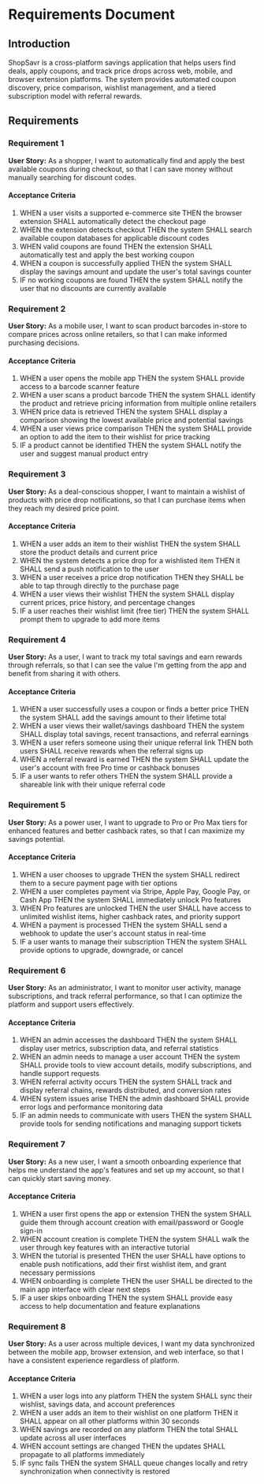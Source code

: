 # Requirements Document

## Introduction

ShopSavr is a cross-platform savings application that helps users find deals, apply coupons, and track price drops across web, mobile, and browser extension platforms. The system provides automated coupon discovery, price comparison, wishlist management, and a tiered subscription model with referral rewards.

## Requirements

### Requirement 1

**User Story:** As a shopper, I want to automatically find and apply the best available coupons during checkout, so that I can save money without manually searching for discount codes.

#### Acceptance Criteria

1. WHEN a user visits a supported e-commerce site THEN the browser extension SHALL automatically detect the checkout page
2. WHEN the extension detects checkout THEN the system SHALL search available coupon databases for applicable discount codes
3. WHEN valid coupons are found THEN the extension SHALL automatically test and apply the best working coupon
4. WHEN a coupon is successfully applied THEN the system SHALL display the savings amount and update the user's total savings counter
5. IF no working coupons are found THEN the system SHALL notify the user that no discounts are currently available

### Requirement 2

**User Story:** As a mobile user, I want to scan product barcodes in-store to compare prices across online retailers, so that I can make informed purchasing decisions.

#### Acceptance Criteria

1. WHEN a user opens the mobile app THEN the system SHALL provide access to a barcode scanner feature
2. WHEN a user scans a product barcode THEN the system SHALL identify the product and retrieve pricing information from multiple online retailers
3. WHEN price data is retrieved THEN the system SHALL display a comparison showing the lowest available price and potential savings
4. WHEN a user views price comparison THEN the system SHALL provide an option to add the item to their wishlist for price tracking
5. IF a product cannot be identified THEN the system SHALL notify the user and suggest manual product entry

### Requirement 3

**User Story:** As a deal-conscious shopper, I want to maintain a wishlist of products with price drop notifications, so that I can purchase items when they reach my desired price point.

#### Acceptance Criteria

1. WHEN a user adds an item to their wishlist THEN the system SHALL store the product details and current price
2. WHEN the system detects a price drop for a wishlisted item THEN it SHALL send a push notification to the user
3. WHEN a user receives a price drop notification THEN they SHALL be able to tap through directly to the purchase page
4. WHEN a user views their wishlist THEN the system SHALL display current prices, price history, and percentage changes
5. IF a user reaches their wishlist limit (free tier) THEN the system SHALL prompt them to upgrade to add more items

### Requirement 4

**User Story:** As a user, I want to track my total savings and earn rewards through referrals, so that I can see the value I'm getting from the app and benefit from sharing it with others.

#### Acceptance Criteria

1. WHEN a user successfully uses a coupon or finds a better price THEN the system SHALL add the savings amount to their lifetime total
2. WHEN a user views their wallet/savings dashboard THEN the system SHALL display total savings, recent transactions, and referral earnings
3. WHEN a user refers someone using their unique referral link THEN both users SHALL receive rewards when the referral signs up
4. WHEN a referral reward is earned THEN the system SHALL update the user's account with free Pro time or cashback bonuses
5. IF a user wants to refer others THEN the system SHALL provide a shareable link with their unique referral code

### Requirement 5

**User Story:** As a power user, I want to upgrade to Pro or Pro Max tiers for enhanced features and better cashback rates, so that I can maximize my savings potential.

#### Acceptance Criteria

1. WHEN a user chooses to upgrade THEN the system SHALL redirect them to a secure payment page with tier options
2. WHEN a user completes payment via Stripe, Apple Pay, Google Pay, or Cash App THEN the system SHALL immediately unlock Pro features
3. WHEN Pro features are unlocked THEN the user SHALL have access to unlimited wishlist items, higher cashback rates, and priority support
4. WHEN a payment is processed THEN the system SHALL send a webhook to update the user's account status in real-time
5. IF a user wants to manage their subscription THEN the system SHALL provide options to upgrade, downgrade, or cancel

### Requirement 6

**User Story:** As an administrator, I want to monitor user activity, manage subscriptions, and track referral performance, so that I can optimize the platform and support users effectively.

#### Acceptance Criteria

1. WHEN an admin accesses the dashboard THEN the system SHALL display user metrics, subscription data, and referral statistics
2. WHEN an admin needs to manage a user account THEN the system SHALL provide tools to view account details, modify subscriptions, and handle support requests
3. WHEN referral activity occurs THEN the system SHALL track and display referral chains, rewards distributed, and conversion rates
4. WHEN system issues arise THEN the admin dashboard SHALL provide error logs and performance monitoring data
5. IF an admin needs to communicate with users THEN the system SHALL provide tools for sending notifications and managing support tickets

### Requirement 7

**User Story:** As a new user, I want a smooth onboarding experience that helps me understand the app's features and set up my account, so that I can quickly start saving money.

#### Acceptance Criteria

1. WHEN a user first opens the app or extension THEN the system SHALL guide them through account creation with email/password or Google sign-in
2. WHEN account creation is complete THEN the system SHALL walk the user through key features with an interactive tutorial
3. WHEN the tutorial is presented THEN the user SHALL have options to enable push notifications, add their first wishlist item, and grant necessary permissions
4. WHEN onboarding is complete THEN the user SHALL be directed to the main app interface with clear next steps
5. IF a user skips onboarding THEN the system SHALL provide easy access to help documentation and feature explanations

### Requirement 8

**User Story:** As a user across multiple devices, I want my data synchronized between the mobile app, browser extension, and web interface, so that I have a consistent experience regardless of platform.

#### Acceptance Criteria

1. WHEN a user logs into any platform THEN the system SHALL sync their wishlist, savings data, and account preferences
2. WHEN a user adds an item to their wishlist on one platform THEN it SHALL appear on all other platforms within 30 seconds
3. WHEN savings are recorded on any platform THEN the total SHALL update across all user interfaces
4. WHEN account settings are changed THEN the updates SHALL propagate to all platforms immediately
5. IF sync fails THEN the system SHALL queue changes locally and retry synchronization when connectivity is restored